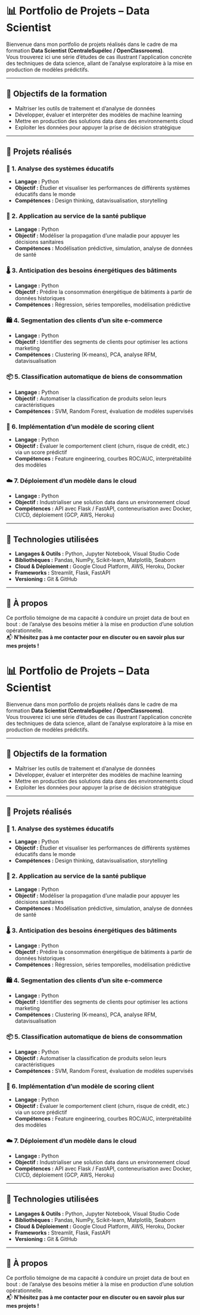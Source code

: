# 📊 Portfolio de Projets – Data Scientist

Bienvenue dans mon portfolio de projets réalisés dans le cadre de ma formation **Data Scientist (CentraleSupélec / OpenClassrooms)**.  
Vous trouverez ici une série d’études de cas illustrant l'application concrète des techniques de data science, allant de l’analyse exploratoire à la mise en production de modèles prédictifs.

---

## 🧠 Objectifs de la formation

- Maîtriser les outils de traitement et d’analyse de données  
- Développer, évaluer et interpréter des modèles de machine learning  
- Mettre en production des solutions data dans des environnements cloud  
- Exploiter les données pour appuyer la prise de décision stratégique  

---

## 📁 Projets réalisés

### 🏥 1. Analyse des systèmes éducatifs
- **Langage :** Python  
- **Objectif :** Étudier et visualiser les performances de différents systèmes éducatifs dans le monde  
- **Compétences :** Design thinking, datavisualisation, storytelling  

### 🧬 2. Application au service de la santé publique
- **Langage :** Python  
- **Objectif :** Modéliser la propagation d’une maladie pour appuyer les décisions sanitaires  
- **Compétences :** Modélisation prédictive, simulation, analyse de données de santé  

### 🌡️ 3. Anticipation des besoins énergétiques des bâtiments
- **Langage :** Python  
- **Objectif :** Prédire la consommation énergétique de bâtiments à partir de données historiques  
- **Compétences :** Régression, séries temporelles, modélisation prédictive  

### 🛍️ 4. Segmentation des clients d’un site e-commerce
- **Langage :** Python  
- **Objectif :** Identifier des segments de clients pour optimiser les actions marketing  
- **Compétences :** Clustering (K-means), PCA, analyse RFM, datavisualisation  

### 📦 5. Classification automatique de biens de consommation
- **Langage :** Python  
- **Objectif :** Automatiser la classification de produits selon leurs caractéristiques  
- **Compétences :** SVM, Random Forest, évaluation de modèles supervisés  

### 🧮 6. Implémentation d’un modèle de scoring client
- **Langage :** Python  
- **Objectif :** Évaluer le comportement client (churn, risque de crédit, etc.) via un score prédictif  
- **Compétences :** Feature engineering, courbes ROC/AUC, interprétabilité des modèles  

### ☁️ 7. Déploiement d’un modèle dans le cloud
- **Langage :** Python  
- **Objectif :** Industrialiser une solution data dans un environnement cloud  
- **Compétences :** API avec Flask / FastAPI, conteneurisation avec Docker, CI/CD, déploiement (GCP, AWS, Heroku)  

---

## 🚀 Technologies utilisées

- **Langages & Outils :** Python, Jupyter Notebook, Visual Studio Code  
- **Bibliothèques :** Pandas, NumPy, Scikit-learn, Matplotlib, Seaborn  
- **Cloud & Déploiement :** Google Cloud Platform, AWS, Heroku, Docker  
- **Frameworks :** Streamlit, Flask, FastAPI  
- **Versioning :** Git & GitHub  

---

## 📌 À propos

Ce portfolio témoigne de ma capacité à conduire un projet data de bout en bout : de l’analyse des besoins métier à la mise en production d’une solution opérationnelle.  
📬 **N’hésitez pas à me contacter pour en discuter ou en savoir plus sur mes projets !**


# 📊 Portfolio de Projets – Data Scientist

Bienvenue dans mon portfolio de projets réalisés dans le cadre de ma formation **Data Scientist (CentraleSupélec / OpenClassrooms)**.  
Vous trouverez ici une série d’études de cas illustrant l'application concrète des techniques de data science, allant de l’analyse exploratoire à la mise en production de modèles prédictifs.

---

## 🧠 Objectifs de la formation

- Maîtriser les outils de traitement et d’analyse de données  
- Développer, évaluer et interpréter des modèles de machine learning  
- Mettre en production des solutions data dans des environnements cloud  
- Exploiter les données pour appuyer la prise de décision stratégique  

---

## 📁 Projets réalisés

### 🏥 1. Analyse des systèmes éducatifs
- **Langage :** Python  
- **Objectif :** Étudier et visualiser les performances de différents systèmes éducatifs dans le monde  
- **Compétences :** Design thinking, datavisualisation, storytelling  

### 🧬 2. Application au service de la santé publique
- **Langage :** Python  
- **Objectif :** Modéliser la propagation d’une maladie pour appuyer les décisions sanitaires  
- **Compétences :** Modélisation prédictive, simulation, analyse de données de santé  

### 🌡️ 3. Anticipation des besoins énergétiques des bâtiments
- **Langage :** Python  
- **Objectif :** Prédire la consommation énergétique de bâtiments à partir de données historiques  
- **Compétences :** Régression, séries temporelles, modélisation prédictive  

### 🛍️ 4. Segmentation des clients d’un site e-commerce
- **Langage :** Python  
- **Objectif :** Identifier des segments de clients pour optimiser les actions marketing  
- **Compétences :** Clustering (K-means), PCA, analyse RFM, datavisualisation  

### 📦 5. Classification automatique de biens de consommation
- **Langage :** Python  
- **Objectif :** Automatiser la classification de produits selon leurs caractéristiques  
- **Compétences :** SVM, Random Forest, évaluation de modèles supervisés  

### 🧮 6. Implémentation d’un modèle de scoring client
- **Langage :** Python  
- **Objectif :** Évaluer le comportement client (churn, risque de crédit, etc.) via un score prédictif  
- **Compétences :** Feature engineering, courbes ROC/AUC, interprétabilité des modèles  

### ☁️ 7. Déploiement d’un modèle dans le cloud
- **Langage :** Python  
- **Objectif :** Industrialiser une solution data dans un environnement cloud  
- **Compétences :** API avec Flask / FastAPI, conteneurisation avec Docker, CI/CD, déploiement (GCP, AWS, Heroku)  

---

## 🚀 Technologies utilisées

- **Langages & Outils :** Python, Jupyter Notebook, Visual Studio Code  
- **Bibliothèques :** Pandas, NumPy, Scikit-learn, Matplotlib, Seaborn  
- **Cloud & Déploiement :** Google Cloud Platform, AWS, Heroku, Docker  
- **Frameworks :** Streamlit, Flask, FastAPI  
- **Versioning :** Git & GitHub  

---

## 📌 À propos

Ce portfolio témoigne de ma capacité à conduire un projet data de bout en bout : de l’analyse des besoins métier à la mise en production d’une solution opérationnelle.  
📬 **N’hésitez pas à me contacter pour en discuter ou en savoir plus sur mes projets !**
